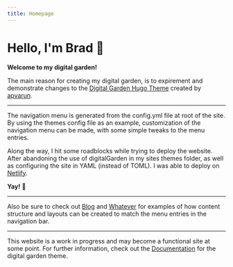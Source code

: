 ```yaml
---
title: Homepage
---
```


# Hello, I'm Brad 👋

**Welcome to my digital garden!**

The main reason for creating my digital garden, is to expirement and demonstrate changes to the [Digital Garden Hugo Theme](https://github.com/apvarun/digital-garden-hugo-theme) created by [apvarun](https://github.com/apvarun).

---

The navigation menu is generated from the config.yml file at root of the site. By using the themes config file as an example, customization of the navigation menu can be made, with some simple tweaks to the menu entries.

Along the way, I hit some roadblocks while trying to deploy the website. After abandoning the use of digitalGarden in my sites themes folder, as well as configuring the site in YAML (instead of TOML). I was able to deploy on [Netlify](https://www.netlify.com).

**Yay!** 🎉

---

Also be sure to check out [Blog](/blog) and [Whatever](/whatever) for examples of how content structure and layouts can be created to match the menu entries in the navigation bar.

---

This website is a work in progress and may become a functional site at some point. For further information, check out the [Documentation](/articles) for the digital garden theme.
